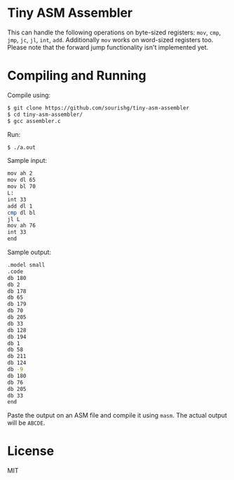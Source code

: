 # Tiny ASM Assembler

This can handle the following operations on byte-sized registers: `mov`, `cmp`, `jmp`, `jc`, `jl`, `int`, `add`. Additionally `mov` works on word-sized registers too. Please note that the forward jump functionality isn't implemented yet.

# Compiling and Running

Compile using:
```bash
$ git clone https://github.com/sourishg/tiny-asm-assembler
$ cd tiny-asm-assembler/
$ gcc assembler.c
```

Run:
```bash
$ ./a.out
```

Sample input:
```bash
mov ah 2
mov dl 65
mov bl 70
L:
int 33
add dl 1
cmp dl bl
jl L
mov ah 76
int 33
end
```

Sample output:
```bash
.model small
.code
db 180
db 2
db 178
db 65
db 179
db 70
db 205
db 33
db 128
db 194
db 1
db 58
db 211
db 124
db -9
db 180
db 76
db 205
db 33
end
```

Paste the output on an ASM file and compile it using `masm`. The actual output will be `ABCDE`.

# License

MIT

